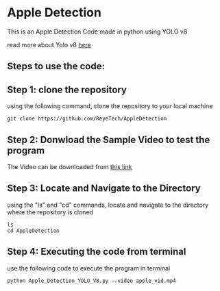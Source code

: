 # Apple Detection

This is an Apple Detection Code made in python using YOLO v8

read more about Yolo v8 [here](https://docs.ultralytics.com/)

## Steps to use the code: 
## Step 1: clone the repository 
using the following command, clone the repository to your local machine
```
git clone https://github.com/ReyeTech/AppleDetection
```

## Step 2: Donwload the Sample Video to test the program
The Video can be downloaded from [this link](https://drive.google.com/file/d/1kQ2DYT2tAb8YbgtAUycGw3NeDSKOh_I7/view?usp=sharing)

## Step 3: Locate and Navigate to the Directory 
using the "ls" and "cd" commands, locate and navigate to the directory where the repository is cloned
```
ls
cd AppleDetection
```

## Step 4: Executing the code from terminal
use the following code to execute the program in terminal
```
python Apple_Detection_YOLO_V8.py --video apple_vid.mp4
```
